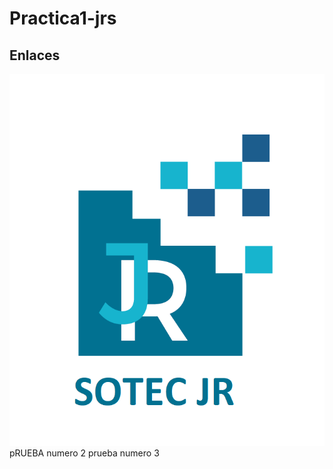 # Practica1-jrs

## Enlaces 



![Captura de Pantalla](Fotos/logo.JPEG)
pRUEBA numero 2
prueba numero 3